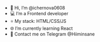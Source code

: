 - 👋 Hi, I’m @ichernova0608
- 💻 I’m a Frontend developer
- ⭐ My stack: HTML/CSS/JS
- 🌐 I’m currently learning React
- 💌 Contact me on Telegram @Hiiminsane


